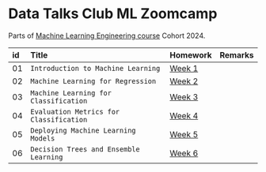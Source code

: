 # Data Talks Club ML Zoomcamp 

Parts of [Machine Learning Engineering course](https://github.com/DataTalksClub/machine-learning-zoomcamp) Cohort 2024.



|id |   Title                                   | Homework                  | Remarks           |
|:--|:------------------------------------------|:--------------------------|:------------------|
|01 | `Introduction to Machine Learning`        |[Week 1](01-intro)         |                   |
|02 | `Machine Learning for Regression`         |[Week 2](02-regression)    |                   |
|03 | `Machine Learning for Classification`     |[Week 3](03-classification)|                   |
|04 | `Evaluation Metrics for Classification`   |[Week 4](04-evaluation)    |                   |
|05 | `Deploying Machine Learning Models`       |[Week 5](05-deployment)    |                   |
|06 | `Decision Trees and Ensemble Learning`    |[Week 6](06-trees)         |                   |
